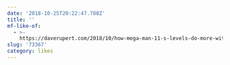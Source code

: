 ```yaml
---
date: '2018-10-25T20:22:47.788Z'
title: ''
mf-like-of:
  - >-
    https://daverupert.com/2018/10/how-mega-man-11-s-levels-do-more-with-less-game-maker-s-toolkit/
slug: '73367'
category: likes
---
```

